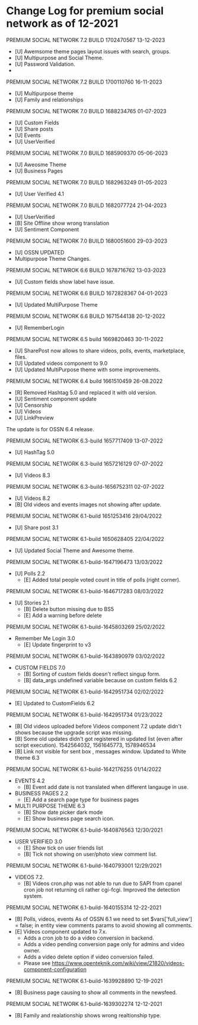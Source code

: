 # Change Log for premium social network as of 12-2021
PREMIUM SOCIAL NETWORK 7.2 BUILD 1702470567 13-12-2023
- [U] Awemsome theme pages layout issues with search, groups.
- [U] Multipurpose and Social Theme.
- [U] Password Validation.
- 
PREMIUM SOCIAL NETWORK 7.2 BUILD 1700110760 16-11-2023
- [U] Multipurpose theme
- [U] Family and relationships

PREMIUM SOCIAL NETWORK 7.0 BUILD 1688234765 01-07-2023
- [U] Custom Fields
- [U] Share posts
- [U] Events
- [U] UserVerified

PREMIUM SOCIAL NETWORK 7.0 BUILD 1685909370 05-06-2023
- [U] Aweosme Theme 
- [U] Business Pages

PREMIUM SOCIAL NETWORK 7.0 BUILD 1682963249 01-05-2023
- [U] User Verified 4.1

PREMIUM SOCIAL NETWORK 7.0 BUILD 1682077724 21-04-2023
- [U] UserVerified
- [B] Site Offline show wrong translation
- [U] Sentiment Component

PREMIUM SOCIAL NETWORK 7.0 BUILD 1680051600 29-03-2023
-  [U] OSSN UPDATED
-  Multipurpose Theme Changes.

PREMIUM SOCIAL NETWROK 6.6 BUILD 1678716762 13-03-2023
- [U] Custom fields show label have issue.

PREMIUM SOCIAL NETWORK 6.6 BUILD 1672828367 04-01-2023
- [U] Updated MultiPurpose Theme

PREMIUM SCOIAL NETWORK 6.6 BUILD 1671544138 20-12-2022
- [U] RememberLogin 

PREMIUM SOCIAL NETWORK 6.5 build 1669820463 30-11-2022
- [U] SharePost now allows to share videos, polls, events, marketplace, files.
- [U] Updated videos component to 9.0
- [U] Updated MultiPurpose theme with some improvements.

PREMIUM SOCIAL NETWORK 6.4 build 1661510459 26-08.2022
- [R] Removed Hashtag 5.0 and replaced it with old version.
- [U] Sentiment component update
- [U] Censorship
- [U] Videos
- [U] LinkPreview

The update is for OSSN 6.4 release.

PREMIUM SOCIAL NETWORK 6.3-build 1657717409 13-07-2022
- [U] HashTag 5.0

PREMIUM SOCIAL NETWORK 6.3-build 1657216129 07-07-2022
- [U] Videos 8.3

PREMIUM SOCIAL NETWORK 6.3-build-1656752311 02-07-2022
- [U] Videos 8.2
- [B] Old videos and events images not showing after update.

PREMIUM SOCIAL NETWORK 6.1-build 1651253416 29/04/2022
- [U] Share post 3.1 

PREMIUM SOCIAL NETWORK 6.1-build 1650628405  22/04/2022
- [U] Updated Social Theme and Awesome theme.

PREMIUM SOCIAL NETWORK 6.1-build-1647196473  13/03/2022
- [U] Polls 2.2
    - [E] Added total people voted count in title of polls (right corner).

PREMIUM SOCIAL NETWORK 6.1-build-1646717283  08/03/2022
- [U] Stories 2.1
    - [B] Delete button missing due to BS5
    - [E] Add a warning before delete
   
PREMIUM SOCIAL NETWORK 6.1-build-1645803269  25/02/2022
- Remember Me Login 3.0 
    - [E] Update fingerprint to v3
    
PREMIUM SOCIAL NETWORK 6.1-build-1643890979  03/02/2022
- CUSTOM FIELDS 7.0
    - [B] Sorting of custom fields doesn't reflect singup form.
    - [B] data_args undefined variable because on custom fields 6.2
    
PREMIUM SOCIAL NETWORK 6.1-build-1642951734  02/02/2022
- [E] Updated to CustomFields 6.2

PREMIUM SOCIAL NETWORK 6.1-build-1642951734  01/23/2022
- [B] Old videos uploaded before Videos component 7.2 update didn't shows because the upgrade script was missing.
- [B] Some old updates didn't got registered in updated list (even after script execution). 1542564032, 1561645773, 1578946534
- [B] Link not visible for sent box , messages window. Updated to White theme 6.3
  
PREMIUM SOCIAL NETWORK 6.1-build-1642176255  01/14/2022
- EVENTS 4.2
     - [B] Event add date is not translated when different langauge in use.
- BUSINESS PAGES 2.2
    - [E] Add a search page type for business pages
- MULTI PURPOSE THEME 6.3
    - [B] Show date picker dark mode
    - [E] Show business page search icon.

PREMIUM SOCIAL NETWORK 6.1-build-1640876563  12/30/2021
 - USER VERIFIED 3.0 
    - [E] Show tick on user friends list
    - [B] Tick not showing on user/photo view comment list.
 
PREMIUM SOCIAL NETWORK 6.1-build-1640793001  12/29/2021
- VIDEOS  7.2.
  - [B] Videos cron.php was not able to run due to SAPI from cpanel cron job not returning cli rather cgi-fcgi. Improved the detection system.
 
PREMIUM SOCIAL NETWORK 6.1-build-1640155314  12-22-2021
- [B] Polls, videos, events As of OSSN 6.1 we need to set $vars['full_view'] = false; in entity view comments params to avoid showing all comments.
- [E] Videos component updated to 7.x.
    - Adds a cron job to do a video conversion in backend.
    - Adds a video pending conversion page only for admins and video owner. 
    - Adds a video delete option if video conversion failed.
    - Please see https://www.openteknik.com/wiki/view/21820/videos-component-configuration

PREMIUM SOCIAL NETWORK 6.1-build-1639928890  12-19-2021
- [B] Business page causing to show all comments in the newsfeed.

PREMIUM SOCIAL NETWORK 6.1-build-1639302274  12-12-2021
- [B] Family and realationship shows wrong realtionship type.
